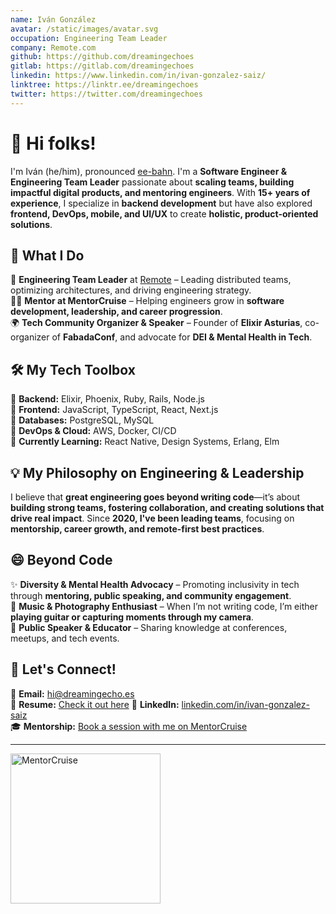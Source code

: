 ```yaml
---
name: Iván González
avatar: /static/images/avatar.svg
occupation: Engineering Team Leader
company: Remote.com
github: https://github.com/dreamingechoes
gitlab: https://gitlab.com/dreamingechoes
linkedin: https://www.linkedin.com/in/ivan-gonzalez-saiz/
linktree: https://linktr.ee/dreamingechoes
twitter: https://twitter.com/dreamingechoes
---
```


# 👋 Hi folks!

I'm Iván (he/him), pronounced [ee-bahn](https://www.spanishdict.com/pronunciation/iv%C3%A1n). I'm a **Software Engineer & Engineering Team Leader** passionate about **scaling teams, building impactful digital products, and mentoring engineers**. With **15+ years of experience**, I specialize in **backend development** but have also explored **frontend, DevOps, mobile, and UI/UX** to create **holistic, product-oriented solutions**.  

## 🚀 What I Do  
🏢 **Engineering Team Leader** at [Remote](https://remote.com) – Leading distributed teams, optimizing architectures, and driving engineering strategy.  
🧑‍🏫 **Mentor at MentorCruise** – Helping engineers grow in **software development, leadership, and career progression**.  
🌍 **Tech Community Organizer & Speaker** – Founder of **Elixir Asturias**, co-organizer of **FabadaConf**, and advocate for **DEI & Mental Health in Tech**.  

## 🛠️ My Tech Toolbox  
🔹 **Backend:** Elixir, Phoenix, Ruby, Rails, Node.js  
🔹 **Frontend:** JavaScript, TypeScript, React, Next.js  
🔹 **Databases:** PostgreSQL, MySQL  
🔹 **DevOps & Cloud:** AWS, Docker, CI/CD  
🔹 **Currently Learning:** React Native, Design Systems, Erlang, Elm  

## 💡 My Philosophy on Engineering & Leadership  
I believe that **great engineering goes beyond writing code**—it’s about **building strong teams, fostering collaboration, and creating solutions that drive real impact**. Since **2020, I've been leading teams**, focusing on **mentorship, career growth, and remote-first best practices**.  

## 😄 Beyond Code  
✨ **Diversity & Mental Health Advocacy** – Promoting inclusivity in tech through **mentoring, public speaking, and community engagement**.  
🎵 **Music & Photography Enthusiast** – When I’m not writing code, I’m either **playing guitar or capturing moments through my camera**.  
🎤 **Public Speaker & Educator** – Sharing knowledge at conferences, meetups, and tech events.  

## 🔗 Let's Connect!  
📩 **Email:** hi@dreamingecho.es  
📄 **Resume:** [Check it out here](https://drive.google.com/file/d/1QzH074991QS4YYEOymR3rh5QkXtRewKh/view?usp=sharing)
💼 **LinkedIn:** [linkedin.com/in/ivan-gonzalez-saiz](https://linkedin.com/in/ivan-gonzalez-saiz)  
🎓 **Mentorship:** [Book a session with me on MentorCruise](https://mentorcruise.com/mentor/ivngonzlezsiz/)  

---

<a href="https://mentorcruise.com/mentor/ivngonzlezsiz/">
  <img src="https://cdn.mentorcruise.com/img/banner/navy-sm.svg" width="240" alt="MentorCruise" />
</a>
